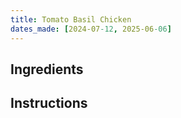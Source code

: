 ```yaml
---
title: Tomato Basil Chicken
dates_made: [2024-07-12, 2025-06-06]
---
```


## Ingredients

## Instructions
